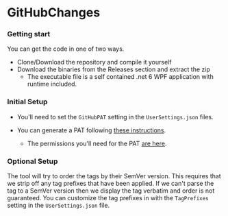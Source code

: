 # GitHubChanges

### Getting start
You can get the code in one of two ways.
* Clone/Download the repository and compile it yourself
* Download the binaries from the Releases section and extract the zip
  * The executable file is a self contained .net 6 WPF application with runtime included.

### Initial Setup
* You'll need to set the `GitHubPAT` setting in the `UserSettings.json` files.

* You can generate a PAT following [these instructions](https://docs.github.com/en/authentication/keeping-your-account-and-data-secure/creating-a-personal-access-token).

  * The permissions you'll need for the PAT [are here](https://github.com/JordanZaerr/GitHubChanges/blob/aeb6c87d369f815741b65c54e1739a9ae98c5bba/docs/Scopes%20for%20PAT.png).

### Optional Setup
The tool will try to order the tags by their SemVer version.  This requires that we strip off any tag prefixes that have been applied.  If we can't parse the tag to a SemVer version then we display the tag verbatim and order is not guaranteed.  You can customize the tag prefixes in with the `TagPrefixes` setting in the `UserSettings.json` file.
